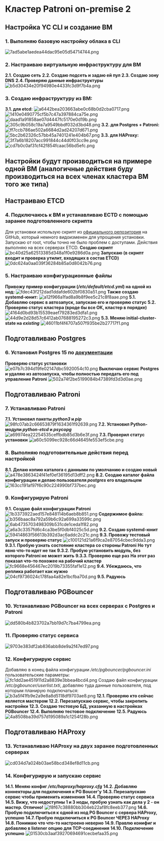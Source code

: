 #  Кластер Patroni on-premise 2

## Настройка YC CLI и создание ВМ

### 1. Выполняю базовую настройку облака в CLI
![7ad5abe1aedea44dac95e05d54714744.png](:/975348a14a194f33b35ac02a807faa32)

### 2. Настраиваю виртуальную инфраструктуру для ВМ
**2.1. Создаю сеть**
**2.2. Создаю подсеть и задаю ей пул**
**2.3. Создаю зону DNS**
**2.4. Проверяю данные инфраструктуры**
![b5d30434e20f94980e4433fc3d9f7b4a.png](:/111ebd80bb814f2d9199a3c009439d27)

### 3. Создаю инфраструктуру из ВМ:
**3.1. для etcd:**
![a6442bea203663abe0c68b0d2cba0717.png](:/b0ae6b519c0a4c3aadc128dd01384a1e)
![1410e0490775cf5b7c47a397884ca75e.png](:/a1103e24a3cd4557a20cf388fb90ec20)
![daad1a91858ae07d4447fc5170e0d19b.png](:/40ed3c56ad0c47de94d699a98c536dae)
![305c9b058c19a7a9549bbdf032d3bd48.png](:/77beaf9d72974cedaed3eb0e9e1eb8d0)
**3.2. для Postgres + Patroni:**
![ff7ccb786ae502a6684d2ad24207d671.png](:/efac2453dd144e8e9bed2ef839088ebd)
![5bc2b62326c57bb45a7401241e404b67.png](:/647238967cfa4f2198107496950733ef)
**3.3. для HAProxy:**
![3f7a6b18207acc991844c44d0f03cc9e.png](:/67715bf5ddc9412ebed5afdececb03b9)
![cd7b0c0af31cf42f854fcaac56bd5efc.png](:/0484c95fddba489aafac12adc6fb9da9)

## Настройки будут производиться на примере одной ВМ (аналогичные действия буду производиться на всех членах кластера ВМ того же типа)

## Настраиваю ETCD

### 4. Подключаюсь к ВМ и устанавливаю ECTD с помощью заранее подготовленного скрипта
Для установки использую скрипт из [официального репозитория](https://github.com/etcd-io/etcd) на GitHub, который немного видоизменен для упрощения установки.
Запускаю от root, чтобы точно не было проблем с доступами.
Действия выполняю на всех серверах ETCD.
	**Создаю скрипт**
![bc40d25a62513385d348a1f0e9286d0a.png](:/8f872fe6990f49aa98a6c1826b7fc87c)
	**Запускаю (в скрипт входит и проверка утилит, входящих в состав ETCD)**
![0dc624a0aa039f36284b85a0d8042b76.png](:/cdc8db4f64844f2dae4922c0cdcb4c73)

### 5. Настраиваю конфигурационные файлы
**Привожу пример конфигурации (*/etc/default/etcd.yml*) на одной из нод:**
![fdec43f212dad1ddafde602bf0830a51.png](:/d59488c5409a489799639081f9a5bbdb)
**Также создаю systemd-юнит:**
![a12f966a1fad8a9b8f9ee5c21c8f8aae.png](:/874d04bf64ff429f984629a219379971)
	**5.1. Добавляю сервис в автозапуск, запускаю его и проверяю статус**
	**5.2. Проверяю статус кластера (вроде бы все ОК, кластер в порядке)**
![4164d0bd93b15539eaef79283ed3dfa1.png](:/b4da6f7303fa4ceebeceebc8637ae513)
![44d9e2d28d57c6412ab07688195272c3.png](:/4fb30e7d1b994cb282478894822b3d4f)
	**5.3. Меняю initial-cluster-state на *existing***
![46011bf4f4707a507f935be2b27717f1.png](:/894bb5d58dfb4abe90598995d9edb6cd)

## Подготавливаю Postgres

### 6\. Установил Postgres 15 по [документации](https://www.postgresql.org/download/linux/ubuntu/)
**Проверяю статус установки**
![e07b7c394d19fe02147dbc5920054c10.png](:/a671c83776324f0392324e7114b87253)
**Выключаю сервис Postgres и удаляю из автозапуска, чтобы полностью передать его под управление Patroni**
![502a74f2be5199084b47389fd3d3d0ae.png](:/d990325356864260982b2c439ab4b8d8)

## Подготавливаю Patroni

### 7\. Устанавливаю Patroni
**7.1. Установил пакеты *python3* и *pip***
![98fc07ab2c66653879f1634361f92639.png](:/1ba80885b5fe4fd681e1ab8e7123c2c8)
**7.2. Установил Python-модули *python-etcd* и *psycopg***
![a69974ea22254535ceffbdb85d3b6e3f.png](:/4f29cbf7a7184ad2a7dbc565ea6a351a)
**7.3. Проверил статус установки**
![a60c5099ec928c66d4645fe553ef5cbe.png](:/3792b7b76fe54c6d990e49d188fcc16d)

### 8\. Выполняю подготовительные действия перед настройкой
**8.1. Делаю копию каталога с данными по умолчанию и создаю новый**
![a478e3863424f41ef0ef36195d13dff2.png](:/c8ebf031dd6246778747f5697a681581)
**8.2. Создаю каталог файла конфигурации и делаю пользователя *postgres* его владельцем**
![163cc191af97f6c90c224990bf737bec.png](:/91af2e285fa945a598013d308cab1f38)

### 9\. Конфигурирую Patroni
**9.1. Создаю файл конфигурации Patroni**
![1b3373922aed157e848114b6aeb8b851.png](:/b50c4e4f7d8b46a28f3c99e1c7889e80)
**Содержимое файла:**
![b356baac8a792a59b6c92a699a33599c.png](:/9a3201ea46eb41c386d40226bd2a0cf6)
![6ab4735703498309b531cde1ceda1f82.png](:/2fcbf208f6d04ff7ac660e2ed16c02fe)
![a6a3c3357fd6c4ca3be5f0dbf4025c5d.png](:/d37c6a1b26814bb0b252e53e33f2ad48)
**9.2. Создаю systemd-юнит**
![59414863f56613b392d3ac6addc2c21c.png](:/57284adba5ff490a9a684076b52bcaf4)
**9.3. Провожу тестовый запуск и проверяю статус**
![c100121d21a6f9ca2e87054cbec9dda3.png](:/3bd33be27c7042359e9e294c229338ec)
**9.3.1. Пробую узнать состояние кластера со стороны Patroni**
**Но тут явно что-то идет не так**
**9.3.2. Пробую установить модуль, без которого Patroni не может жить**
**9.3.3. Проверяю еще раз**
**На этот раз показал что-то похожее на рабочий кластер**
![fc9668e456467ec2019b73355faf1e12.png](:/189dea9c5fc340b9a6794be1f8a5d123)
**9.4. Убеждаюсь, что реплика работает как нужно**
![04cf9736024c178faa4a82e1bcfba70d.png](:/58b06491eb20409686826d4037beddff)
**9.5. Радуюсь**

## Подготавливаю PGBouncer

### 10\. Устанавливаю PGBouncer на всех серверах с Postgres и Patroni
![dd580b4b823702a7bb19d7c7ba4799ea.png](:/b43d50b9e9c74a4a936c6fa7f4ea8e65)

### 11\. Проверяю статус сервиса
![9703e383df2ab836abb8de9a2f47ed97.png](:/2439d40ab85b4ce6902f5ec20bd05a8e)

### 12\. Конфигурирую сервис
Добавляю в конец файла конфигурации */etc/pgbouncer/pgbouncer.ini* пользовательские параметры:
![fc1dd2ae451911d2a8839e3bbea4bcd4.png](:/f3cb090c9989463ca98a7224c27898c3)
Создаю файл конфигурации */etc/pgbouncer/userlist.txti*, добавляю туда данные пользователя, под которым планирую подключаться:
![b3a5f41fb9e2a9e8a8d5118df9703ae8.png](:/f1abbc86685f4d8ba252794b6cd2f619)
**12.1. Проверяю кто сейчас является мастером**
**12.2. Перезапускаю сервис, чтобы закрепить настройки**
**12.3. Создаю тестовую БД, указанную в настройках PGBouncer**
**12.4. Выполняю тестовое подключение**
**12.5. Радуюсь**
![4a8508ba39d757d195089a1c1254f28b.png](:/4b9145ec485f40a5b0d7804956df4040)

## Подготавливаю HAProxy

### 13\. Устанавливаю HAProxy на двух заранее подготовленных серверах
![cd034d7a024b03ae58bcd348ef8d11cb.png](:/6d625a5a1cc243d89cd69ffe31404675)

### 14\. Конфигурирую и запускаю сервис
**14.1. Меняю конфиг */etc/haproxy/haproxy.cfg***
**14.2. Добавляю коннекторы для подключения к PG Boucer'у**
**14.3. Перезапускаю сервис чтобы применить изменения**
**14.4. Проверяю статус сервиса**
**14.5. Вижу, что недоступны 1 и 3 ноды, пробую узнать как дела у 2 - он мастер. Отлично!**
![f8f67c38880bb304eb22af8fc8eeb377.png](:/dbe137a1a2c549bc8b8bcf6569d1bac4)
**14.6. Пробую подключиться к одной из нод PG Bouncer с сервера HAProxy, успешно**
**14.7. Пробую подключиться к PG Bouncer ЧЕРЕЗ HAProxy**
**14.8. Понимаю что что-то настроено неверно**
**14.9. Правлю конифиг и добавляю в listener опцию для TCP-соединения** 
**14.10. Подключение успешно** 
![01530cb3aaf39270694691cecbefaa35.png](:/4307eaf041a54a0db6ba43f79cbff809)
